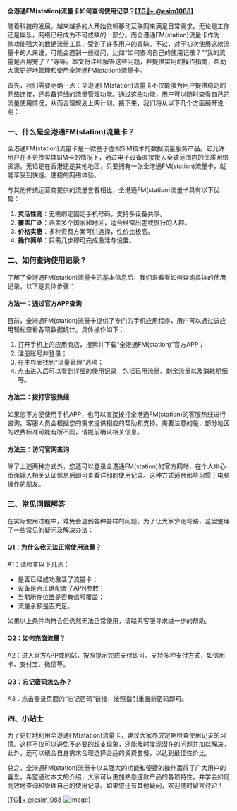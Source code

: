 **全港通FM(station)流量卡如何查询使用记录？[[TG💪+ @esim1088](https://t.me/s/esim1088)]**

随着科技的发展，越来越多的人开始依赖移动互联网来满足日常需求。无论是工作还是娱乐，网络已经成为不可或缺的一部分。而全港通FM(station)流量卡作为一款功能强大的数据流量工具，受到了许多用户的青睐。不过，对于初次使用这款流量卡的人来说，可能会遇到一些疑问，比如“如何查询自己的使用记录？”“我的流量是否用完了？”等等。本文将详细解答这些问题，并提供实用的操作指南，帮助大家更好地管理和使用全港通FM(station)流量卡。

首先，我们需要明确一点：全港通FM(station)流量卡不仅能够为用户提供稳定的网络连接，还具备详细的流量管理功能。通过这些功能，用户可以随时查看自己的流量使用情况，从而合理规划上网计划。接下来，我们将从以下几个方面展开说明：

### 一、什么是全港通FM(station)流量卡？

全港通FM(station)流量卡是一款基于虚拟SIM技术的数据流量服务产品。它允许用户在不更换实体SIM卡的情况下，通过电子设备直接接入全球范围内的优质网络资源。无论是在香港还是其他地区，只要拥有一张全港通FM(station)流量卡，就能享受到快速、便捷的网络体验。

与其他传统运营商提供的流量套餐相比，全港通FM(station)流量卡具有以下优势：
1. **灵活性高**：无需绑定固定手机号码，支持多设备共享。
2. **覆盖广泛**：涵盖多个国家和地区，适合经常出差或旅行的人群。
3. **价格实惠**：多种资费方案可供选择，性价比极高。
4. **操作简单**：只需几步即可完成激活与设置。

### 二、如何查询使用记录？

了解了全港通FM(station)流量卡的基本信息后，我们来看看如何查询具体的使用记录。以下是具体步骤：

#### 方法一：通过官方APP查询
目前，全港通FM(station)流量卡提供了专门的手机应用程序，用户可以通过该应用轻松查看各项数据统计。具体操作如下：
1. 打开手机上的应用商店，搜索并下载“全港通FM(station)”官方APP；
2. 注册账号并登录；
3. 在主界面找到“流量管理”选项；
4. 点击进入后可以看到详细的使用记录，包括已用流量、剩余流量以及消耗明细等。

#### 方法二：拨打客服热线
如果您不方便使用手机APP，也可以直接拨打全港通FM(station)的客服热线进行咨询。客服人员会根据您的需求提供相应的帮助和支持。需要注意的是，部分地区的收费标准可能有所不同，请提前确认相关信息。

#### 方法三：访问官网查询
除了上述两种方式外，您还可以登录全港通FM(station)的官方网站，在个人中心页面输入相关认证信息后即可查看详细的使用记录。这种方式适合那些习惯于电脑操作的朋友。

### 三、常见问题解答

在实际使用过程中，难免会遇到各种各样的问题。为了让大家少走弯路，这里整理了一些常见的疑问及解决办法：

#### Q1：为什么我无法正常使用流量？
A1：请检查以下几点：
- 是否已经成功激活了流量卡；
- 设备是否正确配置了APN参数；
- 当前所在位置是否有信号覆盖；
- 流量余额是否充足。

如果以上条件均符合但仍然无法正常使用，请联系客服寻求进一步的帮助。

#### Q2：如何充值流量？
A2：进入官方APP或网站，按照提示完成支付即可。支持多种支付方式，如信用卡、支付宝、微信等。

#### Q3：忘记密码怎么办？
A3：点击登录页面的“忘记密码”链接，按照指引重置新密码即可。

### 四、小贴士

为了更好地利用全港通FM(station)流量卡，建议大家养成定期检查使用记录的习惯。这样不仅可以避免不必要的超支现象，还能及时发现潜在的问题并加以解决。此外，还可以结合自身需求合理选择合适的资费套餐，以达到最佳性价比。

总之，全港通FM(station)流量卡以其强大的功能和便捷的操作赢得了广大用户的喜爱。希望通过本文的介绍，大家可以更加熟悉这款产品的各项特性，并学会如何高效地查询和管理自己的使用记录。如果您还有其他疑问，欢迎随时留言讨论！

[[TG💪+ @esim1088](https://t.me/s/esim1088) ![Image](https://i.postimg.cc/4NQfJmqS/Snipaste-2025-05-13-00-14-12.png)]